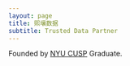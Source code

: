 ```yaml
---
layout: page
title: 熙壤数据
subtitle: Trusted Data Partner
---
```


Founded by [NYU CUSP](http://cusp.nyu.edu/) Graduate.

<!-- 
My name is Inigo Montoya. I have the following qualities:

- I rock a great mustache
- I'm extremely loyal to my family

What else do you need?

### my history

To be honest, I'm having some trouble remembering right now, so why don't you just watch [my movie](http://en.wikipedia.org/wiki/The_Princess_Bride_%28film%29) and it will answer **all** your questions. -->